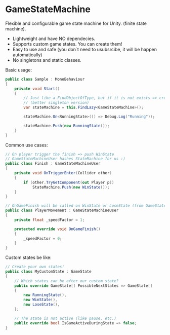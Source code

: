 # GameStateMachine
Flexible and configurable game state machine for Unity. (finite state machine).
- Lightweight and have NO dependecies.
- Supports custom game states. You can create them!
- Easy to use and safe (you don`t need to usubsrcibe, it will be happen automatically)
- No singletons and static classes.

Basic usage:
```csharp
public class Sample : MonoBehaviour
{
    private void Start()
    {
        // Just like a FindObjectOfType, but if it is not exists => create it
        // (better singleton version)
        var stateMachine = this.FindLazy<GameStateMachine>();

        stateMachine.On<RunningState>(() => Debug.Log("Running"));

        stateMachine.Push(new RunningState());
    }
}
```

Common use cases:
```csharp
// On player trigger the finish => push WinState
// GameStateMachineUser hashes StateMachine for us :)
public class Finish : GameStateMachineUser
{
    private void OnTriggerEnter(Collider other)
    {
        if (other.TryGetComponent(out Player p))
            StateMachine.Push(new WinState());
    }
}

// OnGameFinish will be called on WinState or LoseState (from GameStateMachineUser) 
public class PlayerMovement : GameStateMachineUser
{
    private float _speedFactor = 1;

    protected override void OnGameFinish()
    {
        _speedFactor = 0;
    }
}
```

Custom states be like:
```csharp
// Create your own states!
public class MyCustomState : GameState
{
    // Which states can be after our custom state?
    public override GameState[] PossibleNextStates => GameState[]
    {
        new RunningState(),
        new WinState(),
        new LoseState(),
    };

    // The state is not active (like pause, etc.)
    public override bool IsGameActiveDuringState => false;
}
```
